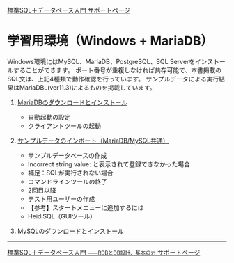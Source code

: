 [標準SQL＋データベース入門 サポートページ](https://nisim-m.github.io/sqlbook2/) 
# 学習用環境（Windows + MariaDB）

Windows環境にはMySQL、MariaDB、PostgreSQL、SQL Serverをインストールすることができます。
ポート番号が重複しなければ共存可能で、本書掲載のSQL文は、上記4種類で動作確認を行っています。
サンプルデータによる実行結果はMariaDBL(ver11.3)によるものを掲載しています。

1. [MariaDBのダウンロードとインストール](install-mariadb-win)
   - 自動起動の設定
   - クライアントツールの起動

2. [サンプルデータのインポート（MariaDB/MySQL共通）](import-mariadb-win)
   - サンプルデータベースの作成
   - Incorrect string value: と表示されて登録できなかった場合
   - 補足：SQLが実行されない場合
   - コマンドラインツールの終了
   - 2回目以降
   - テスト用ユーザーの作成
   - 【参考】スタートメニューに追加するには
   - HeidiSQL（GUIツール）

3. [MySQLのダウンロードとインストール](install-mysql-win)

----
[標準SQL＋データベース入門 <small>——RDBとDB設計、基本の力</small> サポートページ](https://nisim-m.github.io/sqlbook2/)
